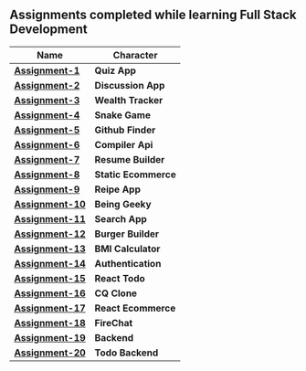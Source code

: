 ## Assignments completed while learning Full Stack Development

| Name     | Character |
| ---      | ---       |
| **[Assignment-1](https://github.com/hvirmani/assignment-1)** |**Quiz App**|
| **[Assignment-2](https://github.com/hvirmani/assignment-2)** | **Discussion App**| 
| **[Assignment-3](https://github.com/hvirmani/assignment-3)** | **Wealth Tracker**| 
| **[Assignment-4](https://github.com/hvirmani/assignment-4)** | **Snake Game**| 
| **[Assignment-5](https://github.com/hvirmani/assignment-5)** | **Github Finder**| 
| **[Assignment-6](https://github.com/hvirmani/assignment-6)** | **Compiler Api**| 
| **[Assignment-7](https://github.com/hvirmani/assignment-7)** | **Resume Builder**| 
| **[Assignment-8](https://github.com/hvirmani/assignment-8)** | **Static Ecommerce**| 
| **[Assignment-9](https://github.com/hvirmani/assignment-9)** | **Reipe App**| 
| **[Assignment-10](https://github.com/hvirmani/assignment-10)** | **Being Geeky**| 
| **[Assignment-11](https://github.com/hvirmani/assignment-11)** | **Search App**| 
| **[Assignment-12](https://github.com/hvirmani/assignment-12)** | **Burger Builder**| 
| **[Assignment-13](https://github.com/hvirmani/assignment-13)** | **BMI Calculator**| 
| **[Assignment-14](https://github.com/hvirmani/assignment-14)** | **Authentication**| 
| **[Assignment-15](https://github.com/hvirmani/assignment-15)** | **React Todo**| 
| **[Assignment-16](https://github.com/hvirmani/assignment-16)** | **CQ Clone**| 
| **[Assignment-17](https://github.com/hvirmani/assignment-17)** | **React Ecommerce**| 
| **[Assignment-18](https://compassionate-carson-8f9d15.netlify.app)** | **FireChat**| 
| **[Assignment-19](https://github.com/hvirmani/assignment-19)** | **Backend**| 
| **[Assignment-20](https://github.com/hvirmani/assignment-20)** | **Todo Backend**| 
